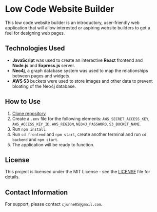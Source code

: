 # Low Code Website Builder

This low code website builder is an introductory, user-friendly web application that will allow interested or aspiring website builders to get a feel for designing web pages.

## Technologies Used

* **JavaScript** was used to create an interactive **React** frontend and **Node.js** and **Express.js** server.
* **Neo4j**, a graph database system was used to map the relationships between pages and widgets.
* **AWS S3** buckets were used to store images and other data to prevent bloating of the Neo4j database.

## How to Use

1. [Clone repository](https://github.com/junhecui/low-code-platform-builder)
2. Create a `.env` file for the following elements: `AWS_SECRET_ACCESS_KEY`, `AWS_ACCESS_KEY_ID`, `AWS_REGION`, `NEO4J_PASSWORD`, `S3_BUCKET_NAME`.
3. Run `npm install`.
4. Run `cd frontend` and `npm start`, create another terminal and run `cd backend` and `npm start`.
5. The application will be ready to function.

## License

This project is licensed under the MIT License - see the [LICENSE](LICENSE) file for details.

## Contact Information

For support, please contact `cjunhe05@gmail.com`.
